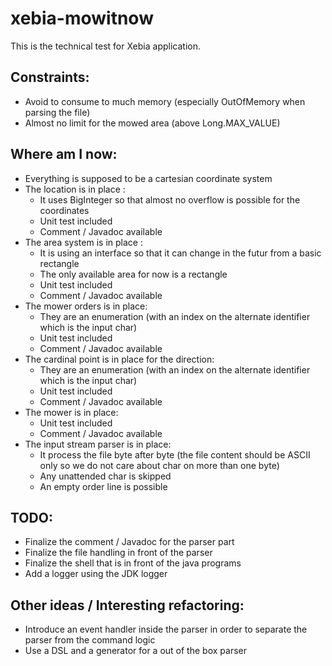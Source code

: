 # xebia-mowitnow
This is the technical test for Xebia application.

## Constraints:

* Avoid to consume to much memory (especially OutOfMemory when parsing the file)
* Almost no limit for the mowed area (above Long.MAX_VALUE)

## Where am I now:

* Everything is supposed to be a cartesian coordinate system
* The location is in place :
  * It uses BigInteger so that almost no overflow is possible for the coordinates
  * Unit test included
  * Comment / Javadoc available
* The area system is in place :
  * It is using an interface so that it can change in the futur from a basic rectangle
  * The only available area for now is a rectangle
  * Unit test included
  * Comment / Javadoc available
* The mower orders is in place:
  * They are an enumeration (with an index on the alternate identifier which is the input char)
  * Unit test included
  * Comment / Javadoc available
* The cardinal point is in place for the direction:
  * They are an enumeration (with an index on the alternate identifier which is the input char)
  * Unit test included
  * Comment / Javadoc available
* The mower is in place:
  * Unit test included
  * Comment / Javadoc available
* The input stream parser is in place:
  * It process the file byte after byte (the file content should be ASCII only so we do not care about char on more than one byte)
  * Any unattended char is skipped
  * An empty order line is possible

## TODO:

* Finalize the comment / Javadoc for the parser part
* Finalize the file handling in front of the parser
* Finalize the shell that is in front of the java programs
* Add a logger using the JDK logger

## Other ideas / Interesting refactoring:

* Introduce an event handler inside the parser in order to separate the parser from the command logic
* Use a DSL and a generator for a out of the box parser
